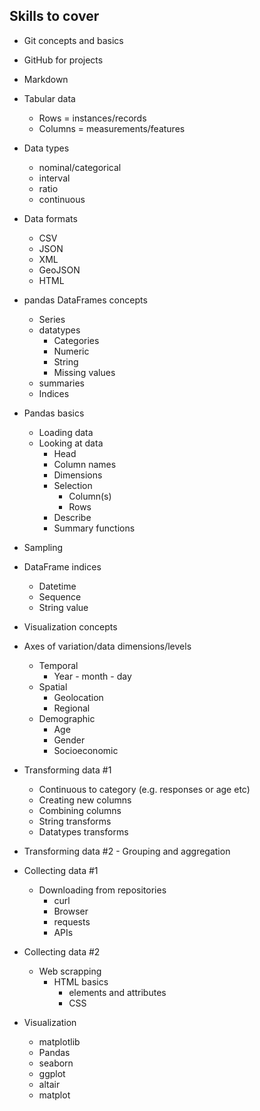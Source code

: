 ## Skills to cover

* Git concepts and basics
* GitHub for projects 
* Markdown
* Tabular data 
   * Rows = instances/records
   * Columns = measurements/features
   
* Data types
    * nominal/categorical
    * interval
    * ratio
    * continuous
    
* Data formats
    * CSV
    * JSON
    * XML
    * GeoJSON
    * HTML

* pandas DataFrames concepts
   * Series
   * datatypes
     * Categories
     * Numeric
     * String
     * Missing values
   * summaries
   * Indices
* Pandas basics
   * Loading data
   * Looking at data
     * Head
     * Column names
     * Dimensions
     * Selection
       * Column(s)
       * Rows
     * Describe
     * Summary functions
* Sampling

* DataFrame indices
  * Datetime
  * Sequence
  * String value
* Visualization concepts
* Axes of variation/data dimensions/levels
  * Temporal
    * Year - month - day
  * Spatial
    * Geolocation
    * Regional
  * Demographic
    * Age
    * Gender
    * Socioeconomic
* Transforming data #1
   * Continuous to category (e.g. responses or age etc)
   * Creating new columns
   * Combining columns
   * String transforms
   * Datatypes transforms

* Transforming data #2 - Grouping and aggregation

* Collecting data #1
   * Downloading from repositories
     * curl
     * Browser
     * requests
     * APIs

* Collecting data #2
   * Web scrapping
     * HTML basics
       * elements and attributes
       * CSS

* Visualization
    * matplotlib 
    * Pandas
    * seaborn
    * ggplot
    * altair
    * matplot
    
    